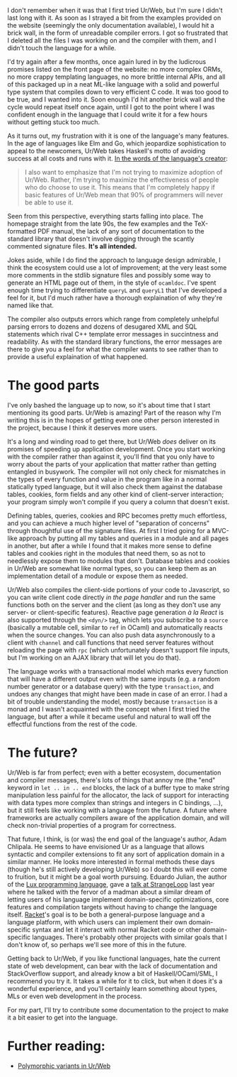 I don't remember when it was that I first tried Ur/Web, but I'm sure I didn't
last long with it. As soon as I strayed a bit from the examples provided on the
website (seemingly the only documentation available), I would hit a brick wall,
in the form of unreadable compiler errors. I got so frustrated that I deleted
all the files I was working on and the compiler with them, and I didn't touch
the language for a while.

I'd try again after a few months, once again lured in by the
ludicrous promises listed on the front page of the website: no more complex
ORMs, no more crappy templating languages, no more brittle internal APIs, and
all of this packaged up in a neat ML-like language with a solid and powerful
type system that compiles down to very efficient C code. It was too good to be
true, and I wanted into it. Soon enough I'd hit another brick wall and the
cycle would repeat itself once again, until I got to the point where I was
confident enough in the language that I could write it for a few hours without
getting stuck too much.

As it turns out, my frustration with it is one of the language's many features.
In the age of languages like Elm and Go, which jeopardize sophistication to
appeal to the newcomers, Ur/Web takes Haskell's motto of avoiding success at
all costs and runs with it. [In the words of the language's creator][adoption]:

> I also want to emphasize that I'm not trying to maximize adoption of
> Ur/Web.  Rather, I'm trying to maximize the effectiveness of people who
> do choose to use it.  This means that I'm completely happy if basic
> features of Ur/Web mean that 90% of programmers will never be able to
> use it.

Seen from this perspective, everything starts falling into place. The homepage
straight from the late 90s, the few examples and the TeX-formatted PDF manual,
the lack of any sort of documentation to the standard library that doesn't
involve digging through the scantly commented signature files. **It's all
intended.**

Jokes aside, while I do find the approach to language design admirable, I think
the ecosystem could use a lot of improvement; at the very least some more
comments in the stdlib signature files and possibly some way to generate an
HTML page out of them, in the style of `ocamldoc`. I've spent enough time
trying to differentiate `queryL` and `queryL1` that I've developed a feel for
it, but I'd much rather have a thorough explaination of why they're named like
that.

The compiler also outputs errors which range from completely unhelpful parsing
errors to dozens and dozens of desugared XML and SQL statements which rival C++
template error messages in succintness and readability. As with the standard
library functions, the error messages are there to give you a feel for what the
compiler wants to see rather than to provide a useful explaination of what
happened.

# The good parts

I've only bashed the language up to now, so it's about time that I start
mentioning its good parts. Ur/Web is amazing! Part of the reason why I'm
writing this is in the hopes of getting even one other person interested in the
project, because I think it deserves more users.

It's a long and winding road to get there, but Ur/Web *does* deliver on its
promises of speeding up application development. Once you start working with
the compiler rather than against it, you'll find that you only have to worry
about the parts of your application that matter rather than getting entangled
in busywork. The compiler will not only check for mismatches in the types of
every function and value in the program like in a normal statically typed
language, but it will also check them against the database tables, cookies,
form fields and any other kind of client-server interaction; your program
simply won't compile if you query a column that doesn't exist.

Defining tables, queries, cookies and RPC becomes pretty much effortless, and
you can achieve a much higher level of "separation of concerns" through
thoughtful use of the signature files. At first I tried going for a MVC-like
approach by putting all my tables and queries in a module and all pages in
another, but after a while I found that it makes more sense to define tables
and cookies right in the modules that need them, so as not to needlessly expose
them to modules that don't. Database tables and cookies in Ur/Web are somewhat
like normal types, so you can keep them as an implementation detail of a module
or expose them as needed.

Ur/Web also compiles the client-side portions of your code to Javascript, so
you can write client code directly *in the page handler* and run the same
functions both on the server and the client (as long as they don't use any
server- or client-specific features). Reactive page generation *à la React* is
also supported through the `<dyn/>` tag, which lets you subscribe to a `source`
(basically a mutable cell, similar to `ref` in OCaml) and automatically reacts
when the source changes. You can also push data asynchronously to a client with
`channel` and call functions that need server features without reloading the
page with `rpc` (which unfortunately doesn't support file inputs, but I'm
working on an AJAX library that will let you do that).

The language works with a transactional model which marks every function that
will have a different output even with the same inputs (e.g. a random number
generator or a database query) with the type `transaction`, and undoes any
changes that might have been made in case of an error. I had a bit of trouble
understanding the model, mostly because `transaction` is a monad and I wasn't
acquainted with the concept when I first tried the language, but after a while
it became useful and natural to wall off the effectful functions from the rest
of the code.

# The future?

Ur/Web is far from perfect; even with a better ecosystem, documentation and
compiler messages, there's lots of things that annoy me (the "end" keyword
in `let .. in .. end` blocks, the lack of a buffer type to make string
manipulation less painful for the allocator, the lack of support for
interacting with data types more complex than strings and integers in C
bindings, ...), but it still feels like working with a language from the
future. A future where frameworks are actually compilers aware of the
application domain, and will check non-trivial properties of a program for
correctness.

That future, I think, is (or was) the end goal of the language's author, Adam
Chlipala. He seems to have envisioned Ur as a language that allows syntactic
and compiler extensions to fit any sort of application domain in a similar
manner. He looks more interested in formal methods these days (though he's
still actively developing Ur/Web) so I doubt this will ever come to fruition,
but it might be a goal worth pursuing. Eduardo Julian, the author of the
[Lux programming language](https://github.com/LuxLang/lux), gave a
[talk at StrangeLoop](https://www.youtube.com/watch?v=T-BZvBWiamU) last year
where he talked with the fervor of a madman about a similar dream of letting
users of his language implement domain-specific optimizations, core features
and compilation targets without having to change the language itself.
[Racket](https://racket-lang.org/)'s goal is to be both a general-purpose
language and a language platform, with which users can implement their own
domain-specific syntax and let it interact with normal Racket code or other
domain-specific languages. There's probably other projects with similar goals
that I don't know of, so perhaps we'll see more of this in the future.

Getting back to Ur/Web, if you like functional languages, hate the current
state of web development, can bear with the lack of documentation and
StackOverflow support, and already know a bit of Haskell/OCaml/SML, I
recommend you try it. It takes a while for it to click, but when it does it's a
wonderful experience, and you'll certainly learn something about types, MLs or
even web development in the process.

For my part, I'll try to contribute some documentation to the project to make
it a bit easier to get into the language.

# Further reading:

* [Polymorphic variants in Ur/Web](http://blog.ezyang.com/2012/07/polymorphic-variants-in-urweb/)

[adoption]: http://www.impredicative.com/pipermail/ur/2010-December/000329.html
